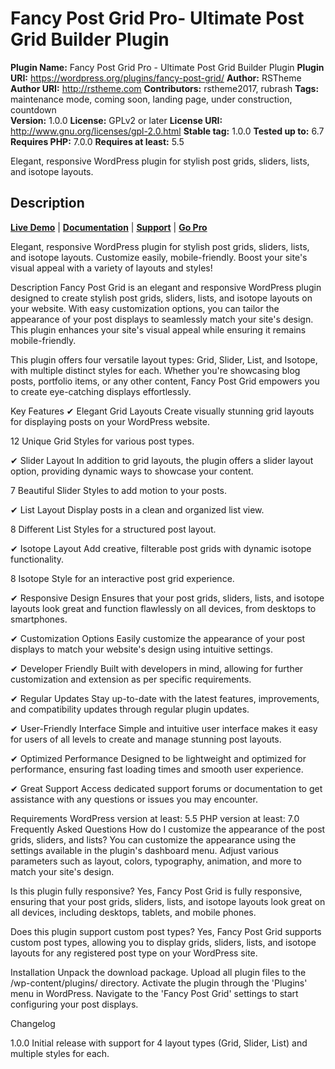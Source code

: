 # Fancy Post Grid Pro- Ultimate Post Grid Builder Plugin #
  
**Plugin Name:** Fancy Post Grid Pro - Ultimate Post Grid Builder Plugin
**Plugin URI:** https://wordpress.org/plugins/fancy-post-grid/
**Author:** RSTheme 
**Author URI:** http://rstheme.com 
**Contributors:** rstheme2017, rubrash
**Tags:** maintenance mode, coming soon, landing page, under construction, countdown   
**Version:** 1.0.0
**License:** GPLv2 or later
**License URI:** http://www.gnu.org/licenses/gpl-2.0.html 
**Stable tag:** 1.0.0
**Tested up to:** 6.7
**Requires PHP:** 7.0.0
**Requires at least:** 5.5

Elegant, responsive WordPress plugin for stylish post grids, sliders, lists, and isotope layouts.

## Description ##

[__Live Demo__](https://plugins.rstheme.com/fancy-post-grid/) | [__Documentation__](https://plugins.rstheme.com/fancy-post-grid/) | [__Support__](https://rstheme.com/support) | [__Go Pro__](https://plugins.rstheme.com/fancy-post-grid/)

Elegant, responsive WordPress plugin for stylish post grids, sliders, lists, and isotope layouts. Customize easily, mobile-friendly. Boost your site's visual appeal with a variety of layouts and styles!

Description
Fancy Post Grid is an elegant and responsive WordPress plugin designed to create stylish post grids, sliders, lists, and isotope layouts on your website. With easy customization options, you can tailor the appearance of your post displays to seamlessly match your site's design. This plugin enhances your site's visual appeal while ensuring it remains mobile-friendly.

This plugin offers four versatile layout types: Grid, Slider, List, and Isotope, with multiple distinct styles for each. Whether you're showcasing blog posts, portfolio items, or any other content, Fancy Post Grid empowers you to create eye-catching displays effortlessly.

Key Features
✔ Elegant Grid Layouts
Create visually stunning grid layouts for displaying posts on your WordPress website.

12 Unique Grid Styles for various post types.

✔ Slider Layout
In addition to grid layouts, the plugin offers a slider layout option, providing dynamic ways to showcase your content.

7 Beautiful Slider Styles to add motion to your posts.

✔ List Layout
Display posts in a clean and organized list view.

8 Different List Styles for a structured post layout.

✔ Isotope Layout
Add creative, filterable post grids with dynamic isotope functionality.

8 Isotope Style for an interactive post grid experience.

✔ Responsive Design
Ensures that your post grids, sliders, lists, and isotope layouts look great and function flawlessly on all devices, from desktops to smartphones.

✔ Customization Options
Easily customize the appearance of your post displays to match your website's design using intuitive settings.

✔ Developer Friendly
Built with developers in mind, allowing for further customization and extension as per specific requirements.

✔ Regular Updates
Stay up-to-date with the latest features, improvements, and compatibility updates through regular plugin updates.

✔ User-Friendly Interface
Simple and intuitive user interface makes it easy for users of all levels to create and manage stunning post layouts.

✔ Optimized Performance
Designed to be lightweight and optimized for performance, ensuring fast loading times and smooth user experience.

✔ Great Support
Access dedicated support forums or documentation to get assistance with any questions or issues you may encounter.

Requirements
WordPress version at least: 5.5
PHP version at least: 7.0
Frequently Asked Questions
How do I customize the appearance of the post grids, sliders, and lists?
You can customize the appearance using the settings available in the plugin's dashboard menu. Adjust various parameters such as layout, colors, typography, animation, and more to match your site's design.

Is this plugin fully responsive?
Yes, Fancy Post Grid is fully responsive, ensuring that your post grids, sliders, lists, and isotope layouts look great on all devices, including desktops, tablets, and mobile phones.

Does this plugin support custom post types?
Yes, Fancy Post Grid supports custom post types, allowing you to display grids, sliders, lists, and isotope layouts for any registered post type on your WordPress site.

Installation
Unpack the download package.
Upload all plugin files to the /wp-content/plugins/ directory.
Activate the plugin through the 'Plugins' menu in WordPress.
Navigate to the 'Fancy Post Grid' settings to start configuring your post displays.

Changelog

1.0.0
Initial release with support for 4 layout types (Grid, Slider, List) and multiple styles for each.